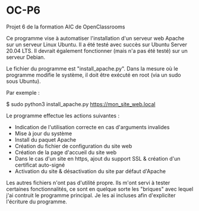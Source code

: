 # OC-P6
Projet 6 de la formation AIC de OpenClassrooms

Ce programme vise à automatiser l'installation d'un serveur web Apache sur un serveur Linux Ubuntu.
Il a été testé avec succès sur Ubuntu Server 20.04 LTS. 
Il devrait également fonctionner (mais n'a pas été testé) sur un serveur Debian.

Le fichier du programme est "install_apache.py".
Dans la mesure où le programme modifie le système, il doit être exécuté en root (via un sudo sous Ubuntu).

Par exemple :

$ sudo python3 install_apache.py https://mon_site_web.local

Le programme effectue les actions suivantes :
- Indication de l'utilisation correcte en cas d'arguments invalides
- Mise à jour du système
- Install du paquet Apache
- Création du fichier de configuration du site web
- Création de la page d'accueil du site web
- Dans le cas d'un site en https, ajout du support SSL & création d'un certificat auto-signé
- Activation du site & désactivation du site par défaut d'Apache

Les autres fichiers n'ont pas d'utilité propre. Ils m'ont servi à tester certaines fonctionnalités, 
ce sont en quelque sorte les "briques" avec lequel j'ai contruit le programme principal.
Je les ai incluses afin d'expliciter l'écriture du programme.
